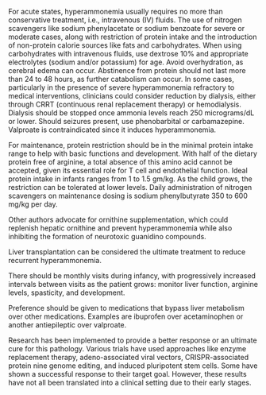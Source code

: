 For acute states, hyperammonemia usually requires no more than conservative treatment, i.e., intravenous (IV) fluids. The use of nitrogen scavengers like sodium phenylacetate or sodium benzoate for severe or moderate cases, along with restriction of protein intake and the introduction of non-protein calorie sources like fats and carbohydrates. When using carbohydrates with intravenous fluids, use dextrose 10% and appropriate electrolytes (sodium and/or potassium) for age. Avoid overhydration, as cerebral edema can occur. Abstinence from protein should not last more than 24 to 48 hours, as further catabolism can occur. In some cases, particularly in the presence of severe hyperammonemia refractory to medical interventions, clinicians could consider reduction by dialysis, either through CRRT (continuous renal replacement therapy) or hemodialysis. Dialysis should be stopped once ammonia levels reach 250 micrograms/dL or lower. Should seizures present, use phenobarbital or carbamazepine. Valproate is contraindicated since it induces hyperammonemia.

For maintenance, protein restriction should be in the minimal protein intake range to help with basic functions and development. With half of the dietary protein free of arginine, a total absence of this amino acid cannot be accepted, given its essential role for T cell and endothelial function. Ideal protein intake in infants ranges from 1 to 1.5 gm/kg. As the child grows, the restriction can be tolerated at lower levels. Daily administration of nitrogen scavengers on maintenance dosing is sodium phenylbutyrate 350 to 600 mg/kg per day.

Other authors advocate for ornithine supplementation, which could replenish hepatic ornithine and prevent hyperammonemia while also inhibiting the formation of neurotoxic guanidino compounds.

Liver transplantation can be considered the ultimate treatment to reduce recurrent hyperammonemia.

There should be monthly visits during infancy, with progressively increased intervals between visits as the patient grows: monitor liver function, arginine levels, spasticity, and development.

Preference should be given to medications that bypass liver metabolism over other medications. Examples are ibuprofen over acetaminophen or another antiepileptic over valproate.

Research has been implemented to provide a better response or an ultimate cure for this pathology. Various trials have used approaches like enzyme replacement therapy, adeno-associated viral vectors, CRISPR-associated protein nine genome editing, and induced pluripotent stem cells. Some have shown a successful response to their target goal. However, these results have not all been translated into a clinical setting due to their early stages.